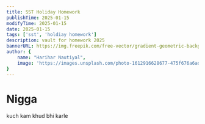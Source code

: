 ```yaml
---
title: SST Holiday Homework
publishTime: 2025-01-15
modifyTime: 2025-01-15
date: 2025-01-15
tags: ['sst', 'holdiay homework']
description: vault for homework 2025
bannerURL: https://img.freepik.com/free-vector/gradient-geometric-background_23-2148807617.jpg
author: {
    name: "Harihar Nautiyal",
    image: 'https://images.unsplash.com/photo-1612916628677-475f676a6adf'
}
---
```


# Nigga
kuch kam khud bhi karle